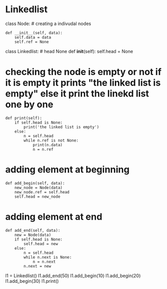 # Linkedlist

class Node:  # creating a indivudal nodes

    def __init__(self, data):
        self.data = data
        self.ref = None


class Linkedlist:  # head None
    def __init__(self):
        self.head = None

# checking the node is empty or not if it is empty it prints "the linked list is empty" else it print the linekd list one by one

    def print(self):
        if self.head is None:
            print('the linked list is empty')
        else:
            n = self.head
            while n.ref is not None:
                print(n.data)
                n = n.ref

# adding element at beginning

    def add_begin(self, data):
        new_node = Node(data)
        new_node.ref = self.head
        self.head = new_node

# adding element at end

    def add_end(self, data):
        new = Node(data)
        if self.head is None:
            self.head = new
        else:
            n = self.head
            while n.next is None:
                n = n.next
            n.next = new


l1 = Linkedlist()
l1.add_end(50)
l1.add_begin(10)
l1.add_begin(20)
l1.add_begin(30)
l1.print()
